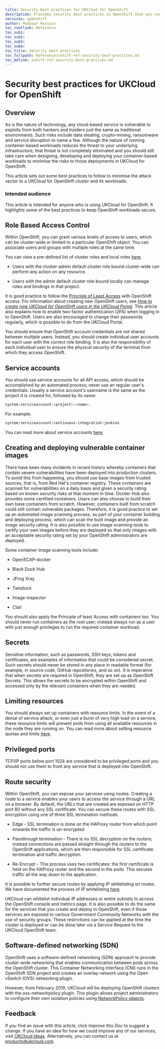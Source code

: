 ```yaml
---
title: Security best practices for UKCloud for Openshift
description: Provides security best practices in OpenShift that you could follow to keep the risk of attack to your UKCloud OpenShift deployment to a minimum 
services: openshift
author: Mudasar Hussain
toc_rootlink: Reference
toc_sub1: 
toc_sub2:
toc_sub3:
toc_sub4:
toc_title: Security best practices
toc_fullpath: Reference/oshift-ref-security-best-practices.md
toc_mdlink: oshift-ref-security-best-practices.md
---
```


# Security best practices for UKCloud for OpenShift

## Overview

As is the nature of technology, any cloud-based service is vulnerable to exploits from both hackers and insiders just the same as traditional environments. Such risks include data stealing, crypto-mining, ransomware and service disruption to name a few. Although the nature of running container-based workloads reduces the threat to your underlying infrastructure, that threat is not completely eliminated and you should still take care when designing, developing and deploying your container-based workloads to minimise the risks to those deployments in UKCloud for OpenShift.

This article sets out some best practices to follow to minimise the attack vector to a UKCloud for OpenShift cluster and its workloads.

### Intended audience

This article is intended for anyone who is using UKCloud for OpenShift. It highlights some of the best practices to keep OpenShift workloads secure.

## Role Based Access Control

Within OpenShift, you can grant various levels of access to users, which can be cluster-wide or limited to a particular OpenShift object. You can associate users and groups with multiple roles at the same time.

You can view a pre-defined list of cluster roles and local roles [here](https://docs.openshift.com/container-platform/3.11/architecture/additional_concepts/authorization.html#roles).

 - Users with the cluster-admin default cluster role bound cluster-wide can perform any action on any resource.

 - Users with the admin default cluster role bound locally can manage roles and bindings in that project.

It is good practice to follow the [Principle of Least Access](https://en.wikipedia.org/wiki/Principle_of_least_privilege) with OpenShift access. For information about creating new OpenShift users, see [*How to create new UKCloud for OpenShift users in the UKCloud Portal*](oshift-how-create-users.md). This article also explains how to enable two-factor authentication (2FA) when logging in to OpenShift. Users are also encouraged to change their passwords regularly, which is possible to do from the UKCloud Portal.

You should ensure that OpenShift account credentials are not shared between multiple users. Instead, you should create individual user accounts for each user with the correct role binding. It is also the responsibility of each individual user to ensure the physical security of the terminal from which they access OpenShift.

## Service accounts

You should use service accounts for all API access, which should be accomplished by an automated process; never use an regular user's credentials. Usually a service account's username is the same as the project it is created for, followed by its name:

```bash
system:serviceaccount:<project>:<name>. 
```

For example:

```bash
system:serviceaccount:continuous-integration:jenkins
```

You can read more about service accounts [here](https://docs.openshift.com/container-platform/3.11/dev_guide/service_accounts.html).

## Creating and deploying vulnerable container images

There have been many incidents in recent history whereby containers that contain severe vulnerabilities have been deployed into production clusters. To avoid this from happening, you should use base images from trusted sources, that is, from Red Hat's container registry. These containers are scanned for vulnerabilities on a daily basis and given a security rating based on known security risks at that moment in time. Docker Hub also provides some certified containers. Users can also choose to build their own base containers from scratch. However, containers built from scratch could still contain vulnerable packages. Therefore, it is good practice to set up an automated image scanning process, as part of your container building and deploying process, which can scan the built image and provide an image security rating. It is also possible to use image scanning tools to certify your own images before they are deployed so that only images with an acceptable security rating set by your OpenShift administrators are deployed.

Some container image scanning tools include:

  -  OpenSCAP-docker

  -  Black Duck Hub

  -  JFrog Xray

  -  Twistlock

  -  Image-inspector

  -  Clair

You should also apply the Principle of least Access with containers too. You should never run containers as the root user; instead always run as a user with just enough privileges to run the required container workload.

## Secrets

Sensitive information, such as passwords, SSH keys, tokens and certificates, are examples of information that could be considered secret. Such secrets should never be stored in any place in readable format (for example, in source code, GitHub repositories, and so on). It is imperative that when secrets are required in OpenShift, they are set up as OpenShift Secrets. This allows the secrets to be encrypted within OpenShift and accessed only by the relevant containers when they are needed.

## Limiting resources

You should always set up containers with resource limits. In the event of a denial of service attack, or even just a burst of very high load on a service, these resource limits will prevent pods from using all available resources in the node they are running on. You can read more about setting resource quotas and limits [here](https://docs.openshift.com/container-platform/3.11/dev_guide/compute_resources.html).

## Privileged ports

TCP/IP ports below port 1024 are considered to be privileged ports and you should not use them to front any service that is deployed into OpenShift.

## Route security

Within OpenShift, you can expose your services using routes. Creating a route to a service enables your users to access the service through a URL on a browser. By default, the URLs that are created are exposed on HTTP port 80 without any SSL certificate. You can secure these routes with SSL encryption using one of three SSL termination methods:

 - Edge - SSL termination is done on the HAProxy router from which point onwards the traffic is un-encrypted

 - Passthrough termination - There is no SSL decryption on the routers; instead connections are passed straight through the routers to the OpenShift applications, which are then responsible for SSL certificate termination and traffic decryption.

 - Re-Encrypt - This process uses two certificates: the first certificate is held on the HAProxy router and the second in the pods. This secures traffic all the way down to the application.

It is possible to further secure routes by applying IP whitelisting on routes. We have documented the process of IP whitelisting [here](oshift-how-restrict-access-to-openshift-routes-by-ip-address.md).

UKCloud can whitelist individual IP addresses or entire subnets to access the OpenShift console and metrics page. It is also possible to do the same for the services that you create and deploy in OpenShift, even if those services are exposed to various Government Community Networks with the use of security groups. These restrictions can be applied at the time the cluster is deployed or can be done later via a Service Request to the UKCloud OpenShift team.

## Software-defined networking (SDN)

OpenShift uses a software-defined networking (SDN) approach to provide cluster-wide networking that enables communication between pods across the OpenShift cluster. This Container Networking Interface (CNI) runs in the OpenShift SDN project and creates an overlay network using the Open vSwitch (OVS) networking plugin.

However, from February 2019, UKCloud will be deploying OpenShift clusters with the ovs-networkpolicy plugin. This plugin allows project administrators to configure their own isolation policies using [NetworkPolicy objects](https://docs.openshift.com/container-platform/3.6/admin_guide/managing_networking.html#admin-guide-networking-networkpolicy).


## Feedback
If you find an issue with this article, click *Improve this Doc* to suggest a change. If you have an idea for how we could improve any of our services, visit [UKCloud Ideas](https://ideas.ukcloud.com/). Alternatively, you can contact us at <products@ukcloud.com>.

